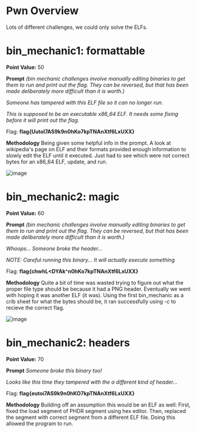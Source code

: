 # Pwn Overview
Lots of different challenges, we could only solve the ELFs.

# bin_mechanic1: formattable
**Point Value:** 50

**Prompt**
_(bin mechanic challenges involve manually editing binaries to get them to run and print out the flag. They can be reversed, but that has been made deliberately more difficult than it is worth.)_

_Someone has tampered with this ELF file so it can no longer run._

_This is supposed to be an executable x86_64 ELF. It needs some fixing before it will print out the flag._

Flag: **flag{UutoI7AS9k9n0hKo7kpTNAnXtf6LxUXX}**

**Methodology**
Being given some helpful info in the prompt. A look at wikipedia's page on ELF and their formats provided enough information to slowly edit the ELF until it executed. Just had to see which were not correct bytes for an x86_64 ELF, update, and run.

![image](https://user-images.githubusercontent.com/85370905/166157859-f26fb996-9b0b-4750-bf7a-5d0f266f0551.png)


# bin_mechanic2: magic
**Point Value:** 60

**Prompt**
_(bin mechanic challenges involve manually editing binaries to get them to run and print out the flag. They can be reversed, but that has been made deliberately more difficult than it is worth.)_

_Whoops... Someone broke the header..._

_NOTE: Careful running this binary... It will actually execute something_


Flag: **flag{chwhL<DYAk^n0hKo7kpTNAnXtf6LxUXX}**

**Methodology**
Quite a bit of time was wasted trying to figure out what the proper file type should be because it had a PNG header. Eventually we went with hoping it was another ELF (it was). Using the first bin_mechanic as a crib sheet for what the bytes should be, it ran successfully using -c to recieve the correct flag.

![image](https://user-images.githubusercontent.com/85370905/166158041-fd346cf9-f276-440d-ad13-c7f1c7c9368a.png)


# bin_mechanic2: headers
**Point Value:** 70

**Prompt**
_Someone broke this binary too!_

_Looks like this time they tampered with the a different kind of header..._


Flag: **flag{eutoi7AS9k9n0hKO7kpTNAnXtf6LxUXX}**

**Methodology**
Building off an assumption this would be an ELF as well: First, fixed the load segment of PHDR segment using hex editor. Then, replaced the segment with correct segment from a different ELF file. Doing this allowed the program to run.
